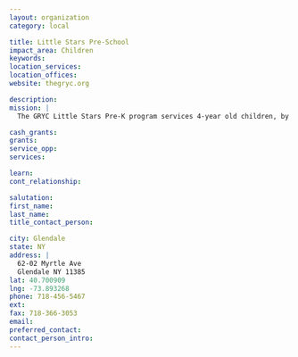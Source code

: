 ```yaml
---
layout: organization
category: local

title: Little Stars Pre-School
impact_area: Children
keywords: 
location_services: 
location_offices: 
website: thegryc.org

description: 
mission: |
  The GRYC Little Stars Pre-K program services 4-year old children, by providing NYS mandated Universal Pre-Kindergarten.Currently, we have four classrooms and three sessions for a total of 9 UPK classes and 162 children.The classes have approximately 18 students each. We teach children according to developmentally appropriate practices as mandated by the NYC DOE Pre-Kindergarten Performance Standards. We focus on promoting the development of the children cognitively (academically), physically, emotionally and socially. To achieve these goals, we follow the Creative Curriculum for Pre-School by Dodge, Colker and Heronman, in a carefully planned environment. Literacy is a part of our learning environment. Multi-cultural and multi-lingual children come together and learn English through play and social interaction, without pressure. We lay the foundation for all their future learning.

cash_grants: 
grants: 
service_opp: 
services: 

learn: 
cont_relationship: 

salutation: 
first_name: 
last_name: 
title_contact_person: 

city: Glendale
state: NY
address: |
  62-02 Myrtle Ave  
  Glendale NY 11385
lat: 40.700909
lng: -73.893268
phone: 718-456-5467
ext: 
fax: 718-366-3053
email: 
preferred_contact: 
contact_person_intro: 
---
```

